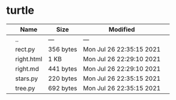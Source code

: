 # turtle

<table><thead><tr class="header"><th></th><th>Name</th><th>Size</th><th>Modified</th><th></th></tr></thead><tbody><tr class="odd"><td></td><td><span class="goup">..</span></td><td>—</td><td>—</td><td></td></tr><tr class="even"><td></td><td><span class="name">rect.py</span></td><td>356 bytes</td><td>Mon Jul 26 22:35:15 2021</td><td></td></tr><tr class="odd"><td></td><td><span class="name">right.html</span></td><td>1 KB</td><td>Mon Jul 26 22:29:10 2021</td><td></td></tr><tr class="even"><td></td><td><span class="name">right.md</span></td><td>441 bytes</td><td>Mon Jul 26 22:29:10 2021</td><td></td></tr><tr class="odd"><td></td><td><span class="name">stars.py</span></td><td>220 bytes</td><td>Mon Jul 26 22:35:15 2021</td><td></td></tr><tr class="even"><td></td><td><span class="name">tree.py</span></td><td>692 bytes</td><td>Mon Jul 26 22:35:15 2021</td><td></td></tr></tbody></table>
